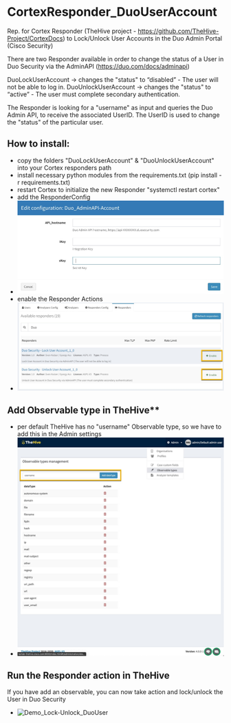 # CortexResponder_DuoUserAccount
Rep. for Cortex Responder (TheHive project - https://github.com/TheHive-Project/CortexDocs)
to Lock/Unlock User Accounts in the Duo Admin Portal (Cisco Security)


There are two Responder available in order to change the status of a User in Duo Security via the AdminAPI (https://duo.com/docs/adminapi)

DuoLockUserAccount -> changes the "status" to “disabled” - The user will not be able to log in.
DuoUnlockUserAccount ->  changes the "status" to “active” - The user must complete secondary authentication.

The Responder is looking for a "username" as input and queries the Duo Admin API, to receive the associated UserID.
The UserID is used to change the "status" of the particular user.

## How to install:
  * copy the folders "DuoLockUserAccount" & "DuoUnlockUserAccount" into your Cortex responders path
  * install necessary python modules from the requirements.txt (pip install -r requirements.txt)
  * restart Cortex to initialize the new Responder "systemctl restart cortex"
  * add the ResponderConfig 
  * ![ResponderConfig](/ResponderConfig.jpg)
  * enable the Responder Actions
  * ![Responders](/Responders.jpg)
 
## Add Observable type in TheHive**
  * per default TheHive has no "username" Observable type, so we have to add this in the Admin settings
  * ![AddObservableType](/AddObservableType.jpg)

## Run the Responder action in TheHive

If you have add an observable, you can now take action and lock/unlock the User in Duo Security
 * ![Demo_Lock-Unlock_DuoUser](/Demo_Lock-Unlock_DuoUser.gif)
